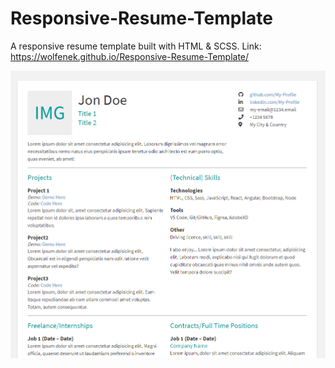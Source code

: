 # Responsive-Resume-Template
A responsive resume template built with HTML &amp; SCSS.
Link:
https://wolfenek.github.io/Responsive-Resume-Template/

![](screenshot.PNG)
